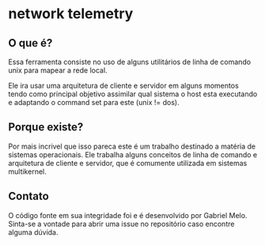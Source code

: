# network telemetry

## O que é?

Essa ferramenta consiste no uso de alguns utilitários de linha de comando unix para mapear a rede local.

Ele ira usar uma arquitetura de cliente e servidor em alguns momentos tendo como principal objetivo assimilar qual sistema o host esta executando e adaptando o command set para este (unix != dos).

## Porque existe?

Por mais incrivel que isso pareca este é um trabalho destinado a matéria de sistemas operacionais. Ele trabalha alguns conceitos de linha de comando e arquitetura de cliente e servidor, que é comumente utilizada em sistemas multikernel.

## Contato

O código fonte em sua integridade foi e é desenvolvido por Gabriel Melo. Sinta-se a vontade para abrir uma issue no repositório caso encontre alguma dúvida.
